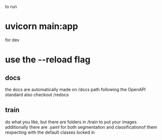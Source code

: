 to run 
# uvicorn main:app

for dev
# use the --reload flag

## docs
the docs are automatically made on /docs path following the OpenAPI standard
also checkout /redocs

## train
do what you like, but there are folders in /train to put your images
additionally there are .yaml for both segmentation and classificationof them respecting with the default classes locked in
